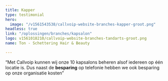 ```yaml
---
title: Kapper
type: testimonial
hero:
  image: "/v1561543538/callvoip-website-branches-kapper-groot.png"
headless: true
link: "/oplossingen/branches/kapsalon"
logo: v1561018210/callvoip-website-branches-tandarts-groot.png
name: Ton - Schettering Hair & Beauty

---
```

“Met Callvoip kunnen wij onze 10 kapsalons beheren alsof iedereen op één locatie is. Dus naast de **besparing** op telefonie hebben we ook besparing op onze organisatie kosten”